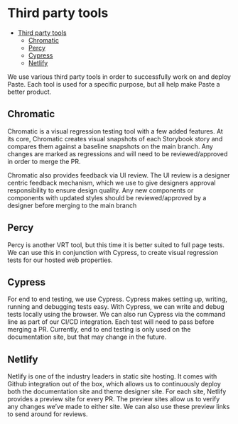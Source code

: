 # Third party tools

- [Third party tools](#third-party-tools)
  - [Chromatic](#chromatic)
  - [Percy](#percy)
  - [Cypress](#cypress)
  - [Netlify](#netlify)

We use various third party tools in order to successfully work on and deploy Paste. Each tool is used for a specific purpose, but all help make Paste a better product.

## Chromatic

Chromatic is a visual regression testing tool with a few added features. At its core, Chromatic creates visual snapshots of each Storybook story and compares them against a baseline snapshots on the main branch. Any changes are marked as regressions and will need to be reviewed/approved in order to merge the PR.

Chromatic also provides feedback via UI review. The UI review is a designer centric feedback mechanism, which we use to give designers approval responsibility to ensure design quality. Any new components or components with updated styles should be reviewed/approved by a designer before merging to the main branch

## Percy

Percy is another VRT tool, but this time it is better suited to full page tests. We can use this in conjunction with Cypress, to create visual regression tests for our hosted web properties.

## Cypress

For end to end testing, we use Cypress. Cypress makes setting up, writing, running and debugging tests easy. With Cypress, we can write and debug tests locally using the browser. We can also run Cypress via the command line as part of our CI/CD integration. Each test will need to pass before merging a PR. Currently, end to end testing is only used on the documentation site, but that may change in the future.

## Netlify

Netlify is one of the industry leaders in static site hosting. It comes with Github integration out of the box, which allows us to continuously deploy both the documentation site and theme designer site. For each site, Netlify provides a preview site for every PR. The preview sites allow us to verify any changes we’ve made to either site. We can also use these preview links to send around for reviews.

